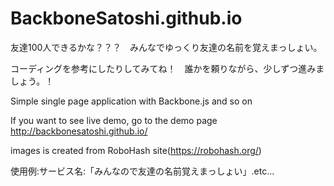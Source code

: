 # BackboneSatoshi.github.io

友達100人できるかな？？？　みんなでゆっくり友達の名前を覚えまっしょい。

コーディングを参考にしたりしてみてね！　誰かを頼りながら、少しずつ進みましょう。！

Simple single page application with Backbone.js and so on

If you want to see live demo, go to the demo page http://backbonesatoshi.github.io/

images is created from RoboHash site(https://robohash.org/)

使用例:サービス名:「みんなので友達の名前覚えまっしょい」.etc...
